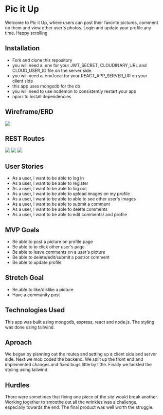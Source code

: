 # Pic it Up

Welcome to Pic it Up, where users can post their favorite pictures, comment on them and view other user's photos.
Login and update your profile any time.
Happy scrolling


## Installation

+ Fork and clone this repository
+ you will need a .env for your JWT_SECRET, CLOUDINARY_URL and CLOUD_USER_ID file on the server side.
+ you will need a .env.local for your REACT_APP_SERVER_UR on your client side
+ this app uses mongodb for the db
+ you will need to use nodemon to consistently restart your app
+ npm i to install dependencies


## Wireframe/ERD

![](./wireframes/wireframe.png)

## REST Routes

![](./wireframes/Login.png)
![](./wireframes/profile.png)
![](./wireframes/register.png)

## User Stories

- As a user, I want to be able to log in
- As a user, I want to be able to register
- As a user, I want to be able to log out
- As a user, I want to be able to upload images on my profile
- As a user, I want to be able to able to see other user's images
- As a user, I want to be able to submit a comment
- As a user, I want to be able to delete comments
- As a user, I want to be able to edit comments/ and profile

## MVP Goals

- Be able to post a picture on profile page
- Be able to to click other user's page
- Be able to leave comments on a user's picture
- Be able to delete/edit/submit a post/or comment
- Be able to update profile

## Stretch Goal

- Be able to like/dislike a picture
- Have a community post



## Technologies Used

This app was built using mongodb, express, react and node.js.
The styling was done using tailwind.

## Aproach

We began by planning out the routes and setting up a client side and server side.  Next we mob coded the backend.  We split up the front end and implemented changes and fixed bugs little by little.  Finally we tackled the styling using tailwind.

## Hurdles

There were sometimes that fixing one piece of the site would break another.  Working together to smoothe out all the wrinkles was a challenge, especially towards the end.  The final product was well worth the struggle.

